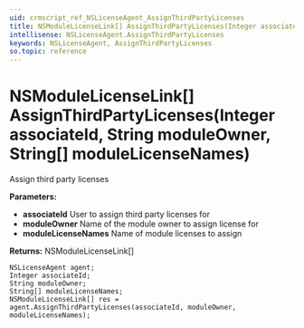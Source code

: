 ```yaml
---
uid: crmscript_ref_NSLicenseAgent_AssignThirdPartyLicenses
title: NSModuleLicenseLink[] AssignThirdPartyLicenses(Integer associateId, String moduleOwner, String[] moduleLicenseNames)
intellisense: NSLicenseAgent.AssignThirdPartyLicenses
keywords: NSLicenseAgent, AssignThirdPartyLicenses
so.topic: reference
---
```


# NSModuleLicenseLink[] AssignThirdPartyLicenses(Integer associateId, String moduleOwner, String[] moduleLicenseNames)

Assign third party licenses

**Parameters:**
 - **associateId** User to assign third party licenses for
 - **moduleOwner** Name of the module owner to assign license for
 - **moduleLicenseNames** Name of module licenses to assign

**Returns:** NSModuleLicenseLink[]

```crmscript
NSLicenseAgent agent;
Integer associateId;
String moduleOwner;
String[] moduleLicenseNames;
NSModuleLicenseLink[] res = agent.AssignThirdPartyLicenses(associateId, moduleOwner, moduleLicenseNames);
```

